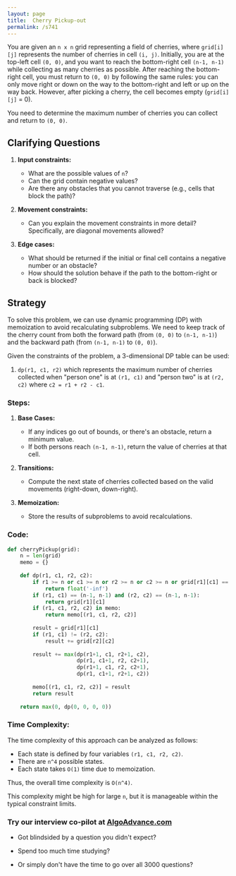 ```yaml
---
layout: page
title:  Cherry Pickup-out
permalink: /s741
---
```


You are given an `n x n` grid representing a field of cherries, where `grid[i][j]` represents the number of cherries in cell `(i, j)`. Initially, you are at the top-left cell `(0, 0)`, and you want to reach the bottom-right cell `(n-1, n-1)` while collecting as many cherries as possible. After reaching the bottom-right cell, you must return to `(0, 0)` by following the same rules: you can only move right or down on the way to the bottom-right and left or up on the way back. However, after picking a cherry, the cell becomes empty (`grid[i][j]` = 0).

You need to determine the maximum number of cherries you can collect and return to `(0, 0)`.

## Clarifying Questions

1. **Input constraints:**
   - What are the possible values of `n`?
   - Can the grid contain negative values?
   - Are there any obstacles that you cannot traverse (e.g., cells that block the path)?

2. **Movement constraints:**
   - Can you explain the movement constraints in more detail? Specifically, are diagonal movements allowed?

3. **Edge cases:**
   - What should be returned if the initial or final cell contains a negative number or an obstacle?
   - How should the solution behave if the path to the bottom-right or back is blocked?

## Strategy

To solve this problem, we can use dynamic programming (DP) with memoization to avoid recalculating subproblems. We need to keep track of the cherry count from both the forward path (from `(0, 0)` to `(n-1, n-1)`) and the backward path (from `(n-1, n-1)` to `(0, 0)`). 

Given the constraints of the problem, a 3-dimensional DP table can be used:
1. `dp(r1, c1, r2)` which represents the maximum number of cherries collected when "person one" is at `(r1, c1)` and "person two" is at `(r2, c2)` where `c2 = r1 + r2 - c1`.

### Steps:

1. **Base Cases:**
   - If any indices go out of bounds, or there's an obstacle, return a minimum value.
   - If both persons reach `(n-1, n-1)`, return the value of cherries at that cell.

2. **Transitions:**
   - Compute the next state of cherries collected based on the valid movements (right-down, down-right).

3. **Memoization:**
   - Store the results of subproblems to avoid recalculations.

### Code:

```python
def cherryPickup(grid):
    n = len(grid)
    memo = {}
    
    def dp(r1, c1, r2, c2):
        if r1 >= n or c1 >= n or r2 >= n or c2 >= n or grid[r1][c1] == -1 or grid[r2][c2] == -1:
            return float('-inf')
        if (r1, c1) == (n-1, n-1) and (r2, c2) == (n-1, n-1):
            return grid[r1][c1]
        if (r1, c1, r2, c2) in memo:
            return memo[(r1, c1, r2, c2)]
        
        result = grid[r1][c1]
        if (r1, c1) != (r2, c2):
            result += grid[r2][c2]
        
        result += max(dp(r1+1, c1, r2+1, c2),
                      dp(r1, c1+1, r2, c2+1),
                      dp(r1+1, c1, r2, c2+1),
                      dp(r1, c1+1, r2+1, c2))
        
        memo[(r1, c1, r2, c2)] = result
        return result
    
    return max(0, dp(0, 0, 0, 0))

```

### Time Complexity:

The time complexity of this approach can be analyzed as follows:
- Each state is defined by four variables `(r1, c1, r2, c2)`.
- There are `n^4` possible states.
- Each state takes `O(1)` time due to memoization.

Thus, the overall time complexity is `O(n^4)`.

This complexity might be high for large `n`, but it is manageable within the typical constraint limits.


### Try our interview co-pilot at [AlgoAdvance.com](https://algoAdvance.com)

- Got blindsided by a question you didn't expect?

- Spend too much time studying?

- Or simply don't have the time to go over all 3000 questions?

